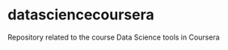 datasciencecoursera
===================

Repository related to the course Data Science tools in Coursera
